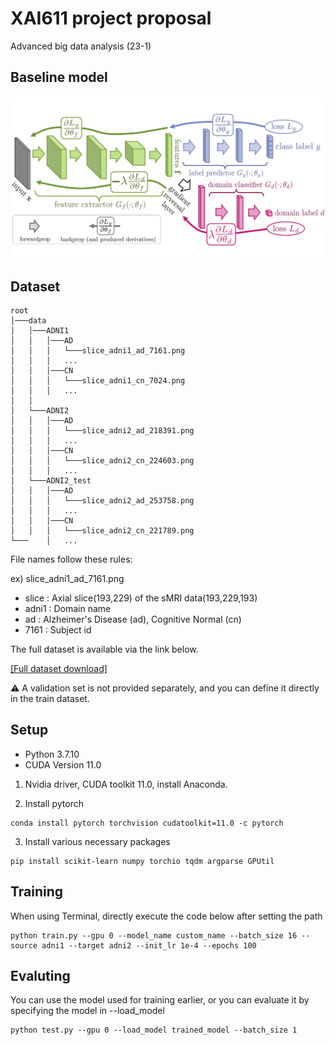# XAI611 project proposal
Advanced big data analysis (23-1)

## Baseline model
![architecture](./dann.jpg)


## Dataset
```
root
│───data
│   │───ADNI1
│   │   │───AD
│   │   │   └───slice_adni1_ad_7161.png
│   │   │   ...
│   │   │───CN
│   │   │   └───slice_adni1_cn_7024.png
│   │   │   ...
│   │
│   └───ADNI2
│   │   │───AD
│   │   │   └───slice_adni2_ad_218391.png
│   │   │   ...
│   │   │───CN
│   │   │   └───slice_adni2_cn_224603.png
│   │   │   ...
│   └───ADNI2_test
│   │   │───AD
│   │   │   └───slice_adni2_ad_253758.png
│   │   │   ...
│   │   │───CN
│   │   │   └───slice_adni2_cn_221789.png
└───    │   ...
```
File names follow these rules: 

ex) slice_adni1_ad_7161.png
- slice : Axial slice(193,229) of the sMRI data(193,229,193)
- adni1 : Domain name
- ad : Alzheimer's Disease (ad), Cognitive Normal (cn)
- 7161 : Subject id

The full dataset is available via the link below.

[\[Full dataset download\]](https://drive.google.com/file/d/1-Zg6ICOT4M9LG2YeUGVoShA8Low8IXma/view?usp=share_link)

⚠️ A validation set is not provided separately, and you can define it directly in the train dataset.

## Setup

- Python 3.7.10
- CUDA Version 11.0

1. Nvidia driver, CUDA toolkit 11.0, install Anaconda.

2. Install pytorch
```
conda install pytorch torchvision cudatoolkit=11.0 -c pytorch
```

3. Install various necessary packages

```
pip install scikit-learn numpy torchio tqdm argparse GPUtil
```

## Training

When using Terminal, directly execute the code below after setting the path

```
python train.py --gpu 0 --model_name custom_name --batch_size 16 --source adni1 --target adni2 --init_lr 1e-4 --epochs 100
```


## Evaluting

You can use the model used for training earlier, or you can evaluate it by specifying the model in --load_model

```
python test.py --gpu 0 --load_model trained_model --batch_size 1
```
